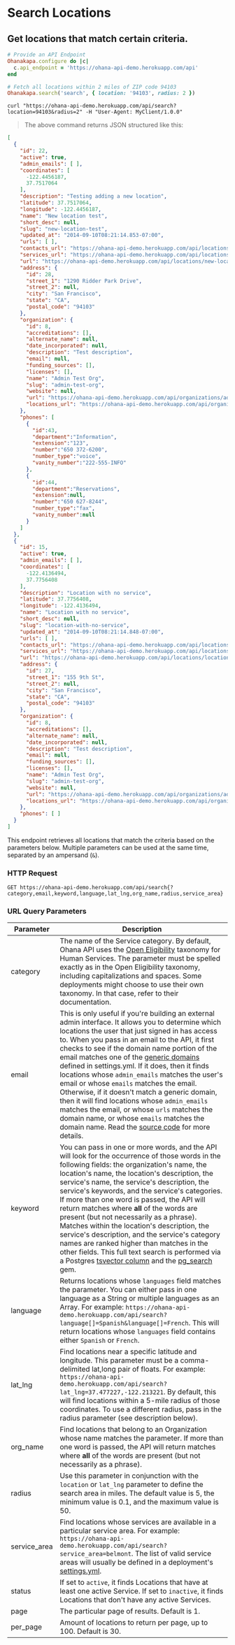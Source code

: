 # Search Locations

## Get locations that match certain criteria.

```ruby
# Provide an API Endpoint
Ohanakapa.configure do |c|
  c.api_endpoint = 'https://ohana-api-demo.herokuapp.com/api'
end

# Fetch all locations within 2 miles of ZIP code 94103
Ohanakapa.search('search', { location: '94103', radius: 2 })
```

```shell
curl "https://ohana-api-demo.herokuapp.com/api/search?location=94103&radius=2" -H "User-Agent: MyClient/1.0.0"
```

> The above command returns JSON structured like this:

```json
[
  {
    "id": 22,
    "active": true,
    "admin_emails": [ ],
    "coordinates": [
      -122.4456187,
      37.7517064
    ],
    "description": "Testing adding a new location",
    "latitude": 37.7517064,
    "longitude": -122.4456187,
    "name": "New location test",
    "short_desc": null,
    "slug": "new-location-test",
    "updated_at": "2014-09-10T08:21:14.853-07:00",
    "urls": [ ],
    "contacts_url": "https://ohana-api-demo.herokuapp.com/api/locations/new-location-test/contacts",
    "services_url": "https://ohana-api-demo.herokuapp.com/api/locations/new-location-test/services",
    "url": "https://ohana-api-demo.herokuapp.com/api/locations/new-location-test",
    "address": {
      "id": 28,
      "street_1": "1290 Ridder Park Drive",
      "street_2": null,
      "city": "San Francisco",
      "state": "CA",
      "postal_code": "94103"
    },
    "organization": {
      "id": 8,
      "accreditations": [],
      "alternate_name": null,
      "date_incorporated": null,
      "description": "Test description",
      "email": null,
      "funding_sources": [],
      "licenses": [],
      "name": "Admin Test Org",
      "slug": "admin-test-org",
      "website": null,
      "url": "https://ohana-api-demo.herokuapp.com/api/organizations/admin-test-org",
      "locations_url": "https://ohana-api-demo.herokuapp.com/api/organizations/admin-test-org/locations"
    },
    "phones": [
      {
        "id":43,
        "department":"Information",
        "extension":"123",
        "number":"650 372-6200",
        "number_type":"voice",
        "vanity_number":"222-555-INFO"
      },
      {
        "id":44,
        "department":"Reservations",
        "extension":null,
        "number":"650 627-8244",
        "number_type":"fax",
        "vanity_number":null
      }
    ]
  },
  {
    "id": 15,
    "active": true,
    "admin_emails": [ ],
    "coordinates": [
      -122.4136494,
      37.7756408
    ],
    "description": "Location with no service",
    "latitude": 37.7756408,
    "longitude": -122.4136494,
    "name": "Location with no service",
    "short_desc": null,
    "slug": "location-with-no-service",
    "updated_at": "2014-09-10T08:21:14.848-07:00",
    "urls": [ ],
    "contacts_url": "https://ohana-api-demo.herokuapp.com/api/locations/location-with-no-service/contacts",
    "services_url": "https://ohana-api-demo.herokuapp.com/api/locations/location-with-no-service/services",
    "url": "https://ohana-api-demo.herokuapp.com/api/locations/location-with-no-service",
    "address": {
      "id": 27,
      "street_1": "155 9th St",
      "street_2": null,
      "city": "San Francisco",
      "state": "CA",
      "postal_code": "94103"
    },
    "organization": {
      "id": 8,
      "accreditations": [],
      "alternate_name": null,
      "date_incorporated": null,
      "description": "Test description",
      "email": null,
      "funding_sources": [],
      "licenses": [],
      "name": "Admin Test Org",
      "slug": "admin-test-org",
      "website": null,
      "url": "https://ohana-api-demo.herokuapp.com/api/organizations/admin-test-org",
      "locations_url": "https://ohana-api-demo.herokuapp.com/api/organizations/admin-test-org/locations"
    },
    "phones": [ ]
  }
]
```

This endpoint retrieves all locations that match the criteria based on the parameters below. Multiple parameters can be used at the same time, separated by an ampersand (`&`).

### HTTP Request

`GET https://ohana-api-demo.herokuapp.com/api/search{?category,email,keyword,language,lat_lng,org_name,radius,service_area}`

### URL Query Parameters

Parameter | Description
--------- | -----------
category | The name of the Service category. By default, Ohana API uses the [Open Eligibility](http://openeligibility.org/) taxonomy for Human Services. The parameter must be spelled exactly as in the Open Eligibility taxonomy, including capitalizations and spaces. Some deployments might choose to use their own taxonomy. In that case, refer to their documentation.
email | This is only useful if you're building an external admin interface. It allows you to determine which locations the user that just signed in has access to. When you pass in an email to the API, it first checks to see if the domain name portion of the email matches one of the [generic domains](https://github.com/codeforamerica/ohana-api/blob/master/config/settings.yml#L29-54) defined in settings.yml. If it does, then it finds locations whose `admin_emails` matches the user's email or whose `emails` matches the email. Otherwise, if it doesn't match a generic domain, then it will find locations whose `admin_emails` matches the email, or whose `urls` matches the domain name, or whose `emails` matches the domain name. Read the [source code](https://github.com/codeforamerica/ohana-api/blob/master/app/models/concerns/search.rb#L23-40) for more details.
keyword | You can pass in one or more words, and the API will look for the occurrence of those words in the following fields: the organization's name, the location's name, the location's description, the service's name, the service's description, the service's keywords, and the service's categories. If more than one word is passed, the API will return matches where **all** of the words are present (but not necessarily as a phrase). Matches within the location's description, the service's description, and the service's category names are ranked higher than matches in the other fields. This full text search is performed via a Postgres [tsvector column](https://github.com/codeforamerica/ohana-api/blob/master/db/migrate/20140508194831_update_search_vector_migration.rb) and the [pg_search](https://github.com/codeforamerica/ohana-api/blob/master/app/models/concerns/search.rb#L42-53) gem.
language | Returns locations whose `languages` field matches the parameter. You can either pass in one language as a String or multiple languages as an Array. For example: `https://ohana-api-demo.herokuapp.com/api/search?language[]=Spanish&language[]=French`. This will return locations whose `languages` field contains either `Spanish` or `French`.
lat_lng | Find locations near a specific latitude and longitude. This parameter must be a comma-delimited lat,long pair of floats. For example: `https://ohana-api-demo.herokuapp.com/api/search?lat_lng=37.477227,-122.213221`. By default, this will find locations within a 5-mile radius of those coordinates. To use a different radius, pass in the radius parameter (see description below).
org_name | Find locations that belong to an Organization whose name matches the parameter. If more than one word is passed, the API will return matches where **all** of the words are present (but not necessarily as a phrase).
radius | Use this parameter in conjunction with the `location` or `lat_lng` parameter to define the search area in miles. The default value is 5, the minimum value is 0.1, and the maximum value is 50.
service_area | Find locations whose services are available in a particular service area. For example: `https://ohana-api-demo.herokuapp.com/api/search?service_area=belmont`. The list of valid service areas will usually be defined in a deployment's [settings.yml](https://github.com/codeforamerica/ohana-api/blob/master/config/settings.yml#L152-172).
status | If set to `active`, it finds Locations that have at least one active Service. If set to `inactive`, it finds Locations that don't have any active Services.
page | The particular page of results. Default is 1.
per_page | Amount of locations to return per page, up to 100. Default is 30.
